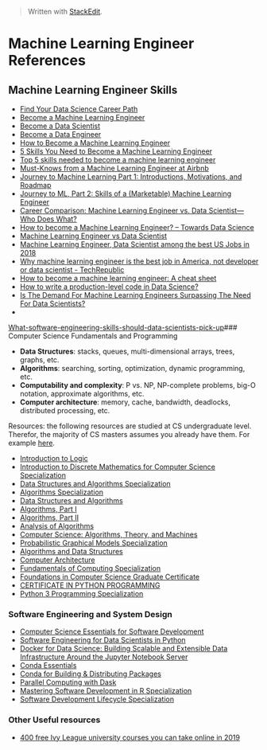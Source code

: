 > Written with [StackEdit](https://stackedit.io/).

# Machine Learning Engineer References

## Machine Learning Engineer Skills
- [Find Your Data Science Career Path](https://www.coursera.org/career/data-science)
- [Become a Machine Learning Engineer](https://careers.coursera.org/machine-learning-engineer/)
- [Become a Data Scientist](https://coursera-career-track.mystagingwebsite.com/data-scientist/)
- [Become a Data Engineer](https://coursera-career-track.mystagingwebsite.com/data-engineer/)
- [How to Become a Machine Learning Engineer](https://www.springboard.com/blog/how-to-become-a-machine-learning-engineer/)
- [5 Skills You Need to Become a Machine Learning Engineer](https://blog.udacity.com/2016/04/5-skills-you-need-to-become-a-machine-learning-engineer.html)
- [Top 5 skills needed to become a machine learning engineer](https://www.techrepublic.com/article/top-5-skills-needed-to-become-a-machine-learning-engineer/)
- [Must-Knows from a Machine Learning Engineer at Airbnb](https://www.coursereport.com/blog/tips-from-a-machine-learning-engineer-at-airbnb)
- [Journey to Machine Learning Part 1: Introductions, Motivations, and Roadmap](https://towardsdatascience.com/journey-to-machine-learning-part-1-introductions-motivations-and-roadmap-35a438f1e126)
- [Journey to ML, Part 2: Skills of a (Marketable) Machine Learning Engineer](https://medium.com/@matthewmcateer/journey-to-ml-part-2-skills-of-a-marketable-machine-learning-engineer-dcff8b240e21)
- [Career Comparison: Machine Learning Engineer vs. Data Scientist—Who Does What?](https://www.springboard.com/blog/machine-learning-engineer-vs-data-scientist/)
- [How to become a Machine Learning Engineer? – Towards Data Science](https://towardsdatascience.com/how-to-become-a-machine-learning-engineer-ce81821a025f)
- [Machine Learning Engineer vs Data Scientist](https://www.edureka.co/blog/machine-learning-engineer-vs-data-scientists/)
- [Machine Learning Engineer, Data Scientist among the best US Jobs in 2018](https://www.kdnuggets.com/2018/04/machine-learning-engineer-data-scientist-best-jobs.html)
- [Why machine learning engineer is the best job in America, not developer or data scientist - TechRepublic](https://www.techrepublic.com/article/why-machine-learning-engineer-is-the-best-job-in-america-not-developer-or-data-scientist/)
- [How to become a machine learning engineer: A cheat sheet](https://www.techrepublic.com/article/how-to-become-a-machine-learning-engineer-a-cheat-sheet/)
- [How to write a production-level code in Data Science?](https://towardsdatascience.com/how-to-write-a-production-level-code-in-data-science-5d87bd75ced)
- [Is The Demand For Machine Learning Engineers Surpassing The Need For Data Scientists?](https://www.analyticsindiamag.com/is-the-demand-for-machine-learning-engineers-surpassing-the-need-for-data-scientists/)
- 
[What-software-engineering-skills-should-data-scientists-pick-up](https://www.quora.com/What-software-engineering-skills-should-data-scientists-pick-up)### Computer Science Fundamentals and Programming

- **Data Structures**: stacks, queues, multi-dimensional arrays, trees, graphs, etc.
- **Algorithms**: searching, sorting, optimization, dynamic programming, etc.
- **Computability and complexity**: P vs. NP, NP-complete problems, big-O notation, approximate algorithms, etc.
- **Computer architecture**: memory, cache, bandwidth, deadlocks, distributed processing, etc.

Resources: the following resources are studied at CS undergraduate level. Therefor, the majority of CS masters assumes you already have them. For example [here](https://www.edx.org/masters/online-master-science-computer-science-utaustinx).

- [Introduction to Logic](https://www.coursera.org/learn/logic-introduction)
- [Introduction to Discrete Mathematics for Computer Science Specialization](https://www.coursera.org/specializations/discrete-mathematics)
- [Data Structures and Algorithms Specialization](https://www.coursera.org/specializations/data-structures-algorithms)
- [Algorithms Specialization](https://www.coursera.org/specializations/algorithms)
- [Data Structures and Algorithms](https://online-learning.harvard.edu/course/data-structures-and-algorithms?delta=0)
- [Algorithms, Part I](https://www.coursera.org/learn/algorithms-part1)
- [Algorithms, Part II](https://www.coursera.org/learn/algorithms-part2)
- [Analysis of Algorithms](https://www.coursera.org/learn/analysis-of-algorithms)
- [Computer Science: Algorithms, Theory, and Machines](https://www.coursera.org/learn/cs-algorithms-theory-machines)
- [Probabilistic Graphical Models Specialization](https://www.coursera.org/specializations/probabilistic-graphical-models)
- [Algorithms and Data Structures](https://www.edx.org/micromasters/ucsandiegox-algorithms-and-data-structures)
- [Computer Architecture](https://www.coursera.org/learn/comparch)
- [Fundamentals of Computing Specialization](https://www.coursera.org/specializations/computer-fundamentals)
- [Foundations in Computer Science Graduate Certificate](https://online.stanford.edu/programs/foundations-computer-science-graduate-certificate)
- [CERTIFICATE IN PYTHON PROGRAMMING](https://www.pce.uw.edu/certificates/python-programming)
- [Python 3 Programming Specialization](https://www.coursera.org/specializations/python-3-programming)

### Software Engineering and System Design

- [Computer Science Essentials for Software Development](https://www.edx.org/professional-certificate/computer-science-essentials-software)
- [Software Engineering for Data Scientists in Python](https://www.datacamp.com/courses/software-engineering-for-data-scientists-in-python)
- [Docker for Data Science: Building Scalable and Extensible Data Infrastructure Around the Jupyter Notebook Server](https://www.amazon.com/Docker-Data-Science-Extensible-Infrastructure/dp/1484230116/ref=sr_1_2?crid=1O8EBNE9SGEDH&keywords=docker+for+data+science&qid=1554905049&s=gateway&sprefix=docker+for+data%2Caps%2C136&sr=8-2)
- [Conda Essentials](https://www.datacamp.com/courses/conda-essentials)
- [Conda for Building & Distributing Packages](https://www.datacamp.com/courses/conda-for-building-distributing-packages)
- [Parallel Computing with Dask](https://www.datacamp.com/courses/parallel-computing-with-dask)
- [Mastering Software Development in R Specialization](https://www.coursera.org/specializations/r?)
- [Software Development Lifecycle Specialization](https://www.coursera.org/specializations/software-development-lifecycle?)

### Other Useful resources

- [400 free Ivy League university courses you can take online in 2019](https://qz.com/1514408/400-free-ivy-league-university-courses-you-can-take-online-in-2019/)
<!--stackedit_data:
eyJoaXN0b3J5IjpbLTExOTE2ODE2NjcsODkwNjcwOTQwXX0=
-->